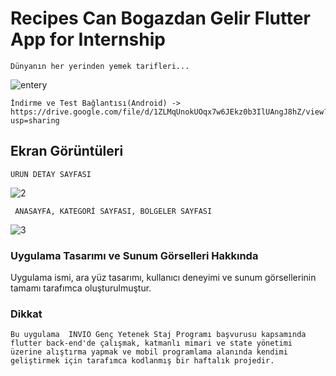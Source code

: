 # Recipes Can Bogazdan Gelir Flutter App for Internship
    Dünyanın her yerinden yemek tarifleri...
![entery](https://user-images.githubusercontent.com/43846778/114446354-d2191600-9bd9-11eb-920e-4dcd3c539135.jpg)


    İndirme ve Test Bağlantısı(Android) -> https://drive.google.com/file/d/1ZLMqUnokUOqx7w6JEkz0b3IlUAngJ8hZ/view?usp=sharing



## Ekran Görüntüleri
    ÜRÜN DETAY SAYFASI
![2](https://user-images.githubusercontent.com/43846778/114446363-d34a4300-9bd9-11eb-8d4e-c5140c2448ee.jpg)
     
     ANASAYFA, KATEGORİ SAYFASI, BÖLGELER SAYFASI
![3](https://user-images.githubusercontent.com/43846778/114446371-d5140680-9bd9-11eb-9721-1865ae4f605d.jpg)


### Uygulama Tasarımı ve Sunum Görselleri Hakkında
Uygulama ismi, ara yüz tasarımı, kullanıcı deneyimi ve sunum görsellerinin tamamı tarafımca oluşturulmuştur. 


### Dikkat
    Bu uygulama  INVIO Genç Yetenek Staj Programı başvurusu kapsamında flutter back-end'de çalışmak, katmanlı mimari ve state yönetimi üzerine alıştırma yapmak ve mobil programlama alanında kendimi geliştirmek için tarafımca kodlanmış bir haftalık projedir. 
